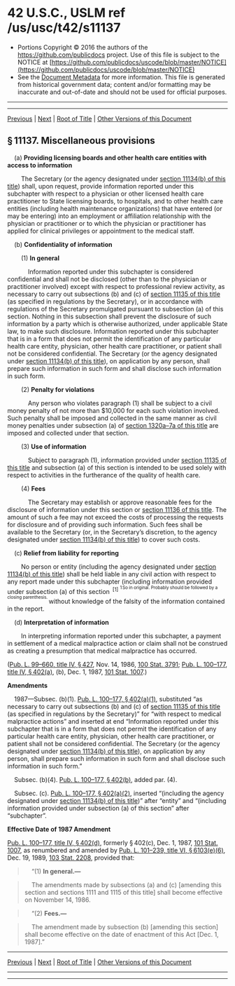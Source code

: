 ---
---

# 42 U.S.C., USLM ref /us/usc/t42/s11137

* Portions Copyright © 2016 the authors of the https://github.com/publicdocs project.
  Use of this file is subject to the NOTICE at [https://github.com/publicdocs/uscode/blob/master/NOTICE](https://github.com/publicdocs/uscode/blob/master/NOTICE)
* See the [Document Metadata](././../../../../..//README.md) for more information.
  This file is generated from historical government data; content and/or formatting may be inaccurate and out-of-date and should not be used for official purposes.

----------
----------

[Previous](./../../../../..//us/usc/t42/ch117/schII/m__us_usc_t42_s11136.md) | [Next](./../../../../..//us/usc/t42/ch117/schIII/m__us_usc_t42_ch117_schIII.md) | [Root of Title](./../../../../../) | [Other Versions of this Document](https://publicdocs.github.io/go/links?ns=uslm&ref=%2Fus%2Fusc%2Ft42%2Fs11137)

## § 11137. Miscellaneous provisions

    (a) __Providing licensing boards and other health care entities with access to information__ 

        The Secretary (or the agency designated under [section 11134(b) of this title][/us/usc/t42/s11134/b]) shall, upon request, provide information reported under this subchapter with respect to a physician or other licensed health care practitioner to State licensing boards, to hospitals, and to other health care entities (including health maintenance organizations) that have entered (or may be entering) into an employment or affiliation relationship with the physician or practitioner or to which the physician or practitioner has applied for clinical privileges or appointment to the medical staff.

    (b) __Confidentiality of information__ 

        (1) __In general__ 

            Information reported under this subchapter is considered confidential and shall not be disclosed (other than to the physician or practitioner involved) except with respect to professional review activity, as necessary to carry out subsections (b) and (c) of [section 11135 of this title][/us/usc/t42/s11135] (as specified in regulations by the Secretary), or in accordance with regulations of the Secretary promulgated pursuant to subsection (a) of this section. Nothing in this subsection shall prevent the disclosure of such information by a party which is otherwise authorized, under applicable State law, to make such disclosure. Information reported under this subchapter that is in a form that does not permit the identification of any particular health care entity, physician, other health care practitioner, or patient shall not be considered confidential. The Secretary (or the agency designated under [section 11134(b) of this title][/us/usc/t42/s11134/b]), on application by any person, shall prepare such information in such form and shall disclose such information in such form.

        (2) __Penalty for violations__ 

            Any person who violates paragraph (1) shall be subject to a civil money penalty of not more than $10,000 for each such violation involved. Such penalty shall be imposed and collected in the same manner as civil money penalties under subsection (a) of [section 1320a–7a of this title][/us/usc/t42/s1320a–7a] are imposed and collected under that section.

        (3) __Use of information__ 

            Subject to paragraph (1), information provided under [section 11135 of this title][/us/usc/t42/s11135] and subsection (a) of this section is intended to be used solely with respect to activities in the furtherance of the quality of health care.

        (4) __Fees__ 

            The Secretary may establish or approve reasonable fees for the disclosure of information under this section or [section 11136 of this title][/us/usc/t42/s11136]. The amount of such a fee may not exceed the costs of processing the requests for disclosure and of providing such information. Such fees shall be available to the Secretary (or, in the Secretary’s discretion, to the agency designated under [section 11134(b) of this title][/us/usc/t42/s11134/b]) to cover such costs.

    (c) __Relief from liability for reporting__ 

        No person or entity (including the agency designated under [section 11134(b) of this title][/us/usc/t42/s11134/b]) shall be held liable in any civil action with respect to any report made under this subchapter (including information provided under subsection (a) of this section  <sup>\[1\]</sup>  <sup><sup> 1 So in original. Probably should be followed by a closing parenthesis. </sup></sup>  without knowledge of the falsity of the information contained in the report.

    (d) __Interpretation of information__ 

        In interpreting information reported under this subchapter, a payment in settlement of a medical malpractice action or claim shall not be construed as creating a presumption that medical malpractice has occurred.

([Pub. L. 99–660, title IV, § 427][/us/pl/99/660/s427], Nov. 14, 1986, [100 Stat. 3791][/us/stat/100/3791]; [Pub. L. 100–177, title IV, § 402(a)][/us/pl/100/177/s402/a], (b), Dec. 1, 1987, [101 Stat. 1007][/us/stat/101/1007].)

 __Amendments__ 

    1987—Subsec. (b)(1). [Pub. L. 100–177, § 402(a)(1)][/us/pl/100/177/s402/a/1], substituted “as necessary to carry out subsections (b) and (c) of [section 11135 of this title][/us/usc/t42/s11135] (as specified in regulations by the Secretary)” for “with respect to medical malpractice actions” and inserted at end “Information reported under this subchapter that is in a form that does not permit the identification of any particular health care entity, physician, other health care practitioner, or patient shall not be considered confidential. The Secretary (or the agency designated under [section 11134(b) of this title][/us/usc/t42/s11134/b]), on application by any person, shall prepare such information in such form and shall disclose such information in such form.”

    Subsec. (b)(4). [Pub. L. 100–177, § 402(b)][/us/pl/100/177/s402/b], added par. (4).

    Subsec. (c). [Pub. L. 100–177, § 402(a)(2)][/us/pl/100/177/s402/a/2], inserted “(including the agency designated under [section 11134(b) of this title][/us/usc/t42/s11134/b])” after “entity” and “(including information provided under subsection (a) of this section” after “subchapter”.

 __Effective Date of 1987 Amendment__ 

[Pub. L. 100–177, title IV, § 402(d)][/us/pl/100/177/s402/d], formerly § 402(c), Dec. 1, 1987, [101 Stat. 1007][/us/stat/101/1007], as renumbered and amended by [Pub. L. 101–239, title VI, § 6103(e)(6)][/us/pl/101/239/s6103/e/6], Dec. 19, 1989, [103 Stat. 2208][/us/stat/103/2208], provided that:

>     “(1) __In general.—__ 

>     The amendments made by subsections (a) and (c) \[amending this section and sections 1111 and 1115 of this title\] shall become effective on November 14, 1986.

>     “(2) __Fees.—__ 

>     The amendment made by subsection (b) \[amending this section\] shall become effective on the date of enactment of this Act \[Dec. 1, 1987\].”

----------

[Previous](./../../../../..//us/usc/t42/ch117/schII/m__us_usc_t42_s11136.md) | [Next](./../../../../..//us/usc/t42/ch117/schIII/m__us_usc_t42_ch117_schIII.md) | [Root of Title](./../../../../../) | [Other Versions of this Document](https://publicdocs.github.io/go/links?ns=uslm&ref=%2Fus%2Fusc%2Ft42%2Fs11137)

----------
----------

[/us/usc/t42/s11134/b]: https://publicdocs.github.io/go/links?ns=uslm&ref=%2Fus%2Fusc%2Ft42%2Fs11134%2Fb
[/us/usc/t42/s11135]: https://publicdocs.github.io/go/links?ns=uslm&ref=%2Fus%2Fusc%2Ft42%2Fs11135
[/us/usc/t42/s11134/b]: https://publicdocs.github.io/go/links?ns=uslm&ref=%2Fus%2Fusc%2Ft42%2Fs11134%2Fb
[/us/usc/t42/s1320a–7a]: https://publicdocs.github.io/go/links?ns=uslm&ref=%2Fus%2Fusc%2Ft42%2Fs1320a%E2%80%937a
[/us/usc/t42/s11135]: https://publicdocs.github.io/go/links?ns=uslm&ref=%2Fus%2Fusc%2Ft42%2Fs11135
[/us/usc/t42/s11136]: https://publicdocs.github.io/go/links?ns=uslm&ref=%2Fus%2Fusc%2Ft42%2Fs11136
[/us/usc/t42/s11134/b]: https://publicdocs.github.io/go/links?ns=uslm&ref=%2Fus%2Fusc%2Ft42%2Fs11134%2Fb
[/us/usc/t42/s11134/b]: https://publicdocs.github.io/go/links?ns=uslm&ref=%2Fus%2Fusc%2Ft42%2Fs11134%2Fb
[/us/pl/99/660/s427]: https://publicdocs.github.io/go/links?ns=uslm&ref=%2Fus%2Fpl%2F99%2F660%2Fs427
[/us/stat/100/3791]: https://publicdocs.github.io/go/links?ns=uslm&ref=%2Fus%2Fstat%2F100%2F3791
[/us/pl/100/177/s402/a]: https://publicdocs.github.io/go/links?ns=uslm&ref=%2Fus%2Fpl%2F100%2F177%2Fs402%2Fa
[/us/stat/101/1007]: https://publicdocs.github.io/go/links?ns=uslm&ref=%2Fus%2Fstat%2F101%2F1007
[/us/pl/100/177/s402/a/1]: https://publicdocs.github.io/go/links?ns=uslm&ref=%2Fus%2Fpl%2F100%2F177%2Fs402%2Fa%2F1
[/us/usc/t42/s11135]: https://publicdocs.github.io/go/links?ns=uslm&ref=%2Fus%2Fusc%2Ft42%2Fs11135
[/us/usc/t42/s11134/b]: https://publicdocs.github.io/go/links?ns=uslm&ref=%2Fus%2Fusc%2Ft42%2Fs11134%2Fb
[/us/pl/100/177/s402/b]: https://publicdocs.github.io/go/links?ns=uslm&ref=%2Fus%2Fpl%2F100%2F177%2Fs402%2Fb
[/us/pl/100/177/s402/a/2]: https://publicdocs.github.io/go/links?ns=uslm&ref=%2Fus%2Fpl%2F100%2F177%2Fs402%2Fa%2F2
[/us/usc/t42/s11134/b]: https://publicdocs.github.io/go/links?ns=uslm&ref=%2Fus%2Fusc%2Ft42%2Fs11134%2Fb
[/us/pl/100/177/s402/d]: https://publicdocs.github.io/go/links?ns=uslm&ref=%2Fus%2Fpl%2F100%2F177%2Fs402%2Fd
[/us/stat/101/1007]: https://publicdocs.github.io/go/links?ns=uslm&ref=%2Fus%2Fstat%2F101%2F1007
[/us/pl/101/239/s6103/e/6]: https://publicdocs.github.io/go/links?ns=uslm&ref=%2Fus%2Fpl%2F101%2F239%2Fs6103%2Fe%2F6
[/us/stat/103/2208]: https://publicdocs.github.io/go/links?ns=uslm&ref=%2Fus%2Fstat%2F103%2F2208


